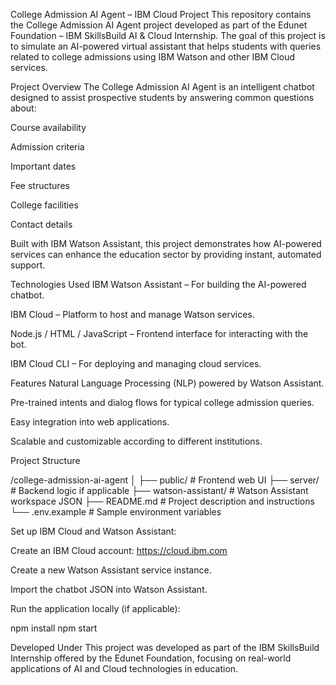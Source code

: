 College Admission AI Agent – IBM Cloud Project
This repository contains the College Admission AI Agent project developed as part of the Edunet Foundation – IBM SkillsBuild AI & Cloud Internship. The goal of this project is to simulate an AI-powered virtual assistant that helps students with queries related to college admissions using IBM Watson and other IBM Cloud services.

Project Overview
The College Admission AI Agent is an intelligent chatbot designed to assist prospective students by answering common questions about:

Course availability

Admission criteria

Important dates

Fee structures

College facilities

Contact details

Built with IBM Watson Assistant, this project demonstrates how AI-powered services can enhance the education sector by providing instant, automated support.

Technologies Used
IBM Watson Assistant – For building the AI-powered chatbot.

IBM Cloud – Platform to host and manage Watson services.

Node.js / HTML / JavaScript – Frontend interface for interacting with the bot.

IBM Cloud CLI – For deploying and managing cloud services.

Features
Natural Language Processing (NLP) powered by Watson Assistant.

Pre-trained intents and dialog flows for typical college admission queries.

Easy integration into web applications.

Scalable and customizable according to different institutions.

Project Structure

/college-admission-ai-agent
│
├── public/               # Frontend web UI
├── server/               # Backend logic if applicable
├── watson-assistant/     # Watson Assistant workspace JSON
├── README.md             # Project description and instructions
└── .env.example          # Sample environment variables

Set up IBM Cloud and Watson Assistant:

Create an IBM Cloud account: https://cloud.ibm.com

Create a new Watson Assistant service instance.

Import the chatbot JSON into Watson Assistant.

Run the application locally (if applicable):

npm install
npm start

Developed Under
This project was developed as part of the IBM SkillsBuild Internship offered by the Edunet Foundation, focusing on real-world applications of AI and Cloud technologies in education.
